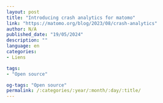 ```yaml
---
layout: post
title: "Introducing crash analytics for matomo"
link: "https://matomo.org/blog/2023/08/crash-analytics"
author: N/A
published_date: "19/05/2024"
description: ""
language: en
categories:
- Liens

tags:
- "Open source"

og-tags: "Open source"
permalink: /:categories/:year/:month/:day/:title/
---
```

